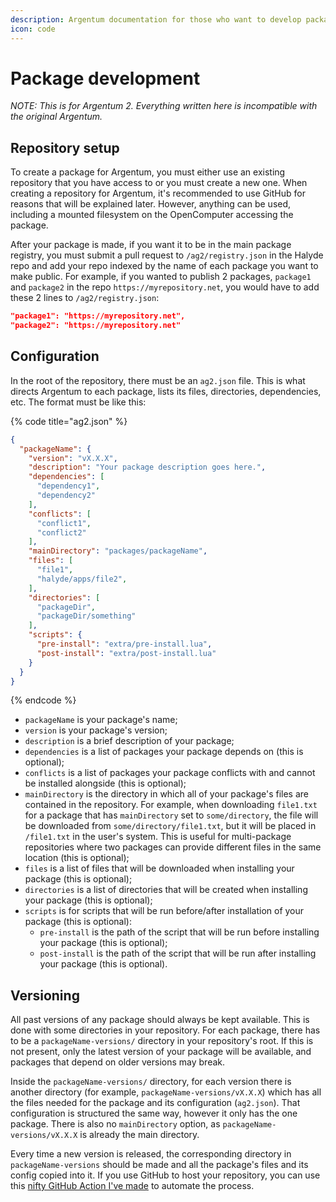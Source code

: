 ```yaml
---
description: Argentum documentation for those who want to develop packages
icon: code
---
```


# Package development

_NOTE: This is for Argentum 2. Everything written here is incompatible with the original Argentum._

## Repository setup

To create a package for Argentum, you must either use an existing repository that you have access to or you must create a new one. When creating a repository for Argentum, it's recommended to use GitHub for reasons that will be explained later. However, anything can be used, including a mounted filesystem on the OpenComputer accessing the package.

After your package is made, if you want it to be in the main package registry, you must submit a pull request to `/ag2/registry.json` in the Halyde repo and add your repo indexed by the name of each package you want to make public. For example, if you wanted to publish 2 packages, `package1` and `package2` in the repo `https://myrepository.net`, you would have to add these 2 lines to `/ag2/registry.json`:

```json
"package1": "https://myrepository.net",
"package2": "https://myrepository.net"
```

## Configuration

In the root of the repository, there must be an `ag2.json` file. This is what directs Argentum to each package, lists its files, directories, dependencies, etc. The format must be like this:

{% code title="ag2.json" %}
```json
{
  "packageName": {
    "version": "vX.X.X",
    "description": "Your package description goes here.",
    "dependencies": [
      "dependency1",
      "dependency2"
    ],
    "conflicts": [
      "conflict1",
      "conflict2"
    ],
    "mainDirectory": "packages/packageName",
    "files": [
      "file1",
      "halyde/apps/file2",
    ],
    "directories": [
      "packageDir",
      "packageDir/something"
    ],
    "scripts": {
      "pre-install": "extra/pre-install.lua",
      "post-install": "extra/post-install.lua"
    }
  }
}
```
{% endcode %}

* `packageName` is your package's name;
* `version` is your package's version;
* `description` is a brief description of your package;
* `dependencies` is a list of packages your package depends on (this is optional);
* `conflicts` is a list of packages your package conflicts with and cannot be installed alongside (this is optional);
* `mainDirectory` is the directory in which all of your package's files are contained in the repository. For example, when downloading `file1.txt` for a package that has `mainDirectory` set to `some/directory`, the file will be downloaded from `some/directory/file1.txt`, but it will be placed in `/file1.txt` in the user's system. This is useful for multi-package repositories where two packages can provide different files in the same location (this is optional);
* `files` is a list of files that will be downloaded when installing your package (this is optional);
* `directories` is a list of directories that will be created when installing your package (this is optional);
* `scripts` is for scripts that will be run before/after installation of your package (this is optional):
  * `pre-install` is the path of the script that will be run before installing your package (this is optional);
  * `post-install` is the path of the script that will be run after installing your package (this is optional).

## Versioning

All past versions of any package should always be kept available. This is done with some directories in your repository. For each package, there has to be a `packageName-versions/` directory in your repository's root. If this is not present, only the latest version of your package will be available, and packages that depend on older versions may break.

Inside the `packageName-versions/` directory, for each version there is another directory (for example, `packageName-versions/vX.X.X`) which has all the files needed for the package and its configuration (`ag2.json`). That configuration is structured the same way, however it only has the one package. There is also no `mainDirectory` option, as `packageName-versions/vX.X.X` is already the main directory.

Every time a new version is released, the corresponding directory in `packageName-versions` should be made and all the package's files and its config copied into it. If you use GitHub to host your repository, you can use this [nifty GitHub Action I've made](https://github.com/WahPlus/ArgentumPackages/tree/main/.github/workflows) to automate the process.
